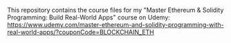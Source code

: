 This repository contains the course files for my "Master Ethereum & Solidity Programming: Build Real-World Apps" course on Udemy: https://www.udemy.com/master-ethereum-and-solidity-programming-with-real-world-apps/?couponCode=BLOCKCHAIN_ETH
